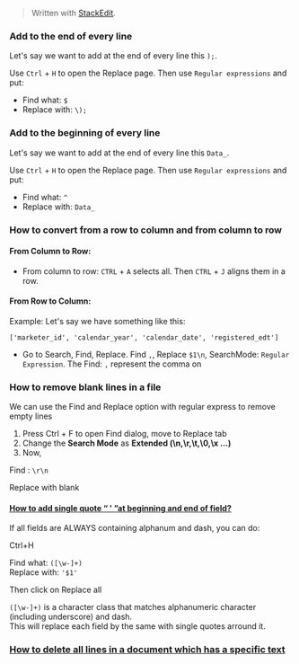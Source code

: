 
> Written with [StackEdit](https://stackedit.io/).

### Add to the end of every line
Let's say we want to add at the end of every line this `);`.

Use `Ctrl` + `H` to open the Replace page. Then use `Regular expressions` and put:

- Find what: `$`
- Replace with: `\);`

### Add to the beginning of every line
Let's say we want to add at the end of every line this `Data_`.

Use `Ctrl` + `H` to open the Replace page. Then use `Regular expressions` and put:

- Find what: `^`
- Replace with: `Data_`

### How to convert from a row to column and from column to row

#### From Column to Row:

- From column to row: `CTRL` + `A` selects all. Then `CTRL` + `J` aligns them in a row.

#### From Row to Column:

Example: 
Let's say we have something like this:
```
['marketer_id', 'calendar_year', 'calendar_date', 'registered_edt']
```

- Go to Search, Find, Replace. Find `,`, Replace `$1\n`, SearchMode: `Regular Expression`. The Find: `,` represent the comma on 

### How to remove blank lines in a file

We can use the Find and Replace option with  regular  express to remove empty lines  
  
1. Press Ctrl + F to open Find  dialog, move to Replace tab  
2. Change the  **Search Mode**  as  **Extended (\n,\r,\t,\0,\x ...)**  
3. Now,  
  
Find : `\r\n`

Replace with blank

#### [How to add single quote “ ' ”at beginning and end of field?](https://stackoverflow.com/questions/34900052/how-to-add-single-quote-at-beginning-and-end-of-field)

If all fields are ALWAYS containing alphanum and dash, you can do:

Ctrl+H

Find what:  `([\w-]+)`  
Replace with:  `'$1'`

Then click on  Replace all

`([\w-]+)`  is a character class that matches alphanumeric character (including underscore) and dash.  
This will replace each field by the same with single quotes arround it.

### [How to delete all lines in a document which has a specific text](https://notepad-plus-plus.org/community/topic/12814/how-to-delete-all-lines-in-a-document-which-has-a-specific-text)
<!--stackedit_data:
eyJoaXN0b3J5IjpbMTU0MjI4ODIxLDE0NjU1NDY5NjcsLTU3Nz
kwNzQxNywxMzQ1NzMwOTkzLC00MzcxNjQ2NjMsLTEzMjY3OTY0
NzUsNTE1NzE0NzRdfQ==
-->